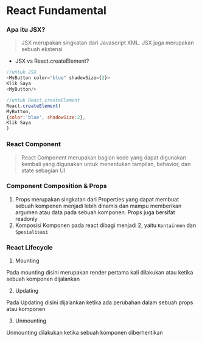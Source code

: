 # React Fundamental

### Apa itu JSX?

> JSX merupakan singkatan dari Javascript XML. JSX juga merupakan sebuah ekstensi

- JSX vs React.createElement?

```js
//untuk JSX
<MyButton color="blue" shadowSize={2}>
Klik Saya
<MyButton/>
```

```js
//untuk React.createElement
React.createElement(
MyButton,
{color:'blue', shadowSize:2},
Klik Saya
)
```

### React Component

> React Component merupakan bagian kode yang dapat digunakan kembali yang digunakan untuk menentukan tampilan, behavior, dan state sebagian UI

### Component Composition & Props

1. Props merupakan singkatan dari Properties yang dapat membuat sebuah kompenen menjadi lebih dinamis dan mampu memberikan argumen atau data pada sebuah komponen. Props juga bersifat readonly
2. Komposisi Komponen pada react dibagi menjadi 2, yaitu `Kontainmen` dan `Spesialisasi`

### React Lifecycle

1. Mounting

Pada mounting disini merupakan render pertama kali dilakukan atau ketika sebuah komponen dijalankan

2. Updating

Pada Updating disini dijalankan ketika ada perubahan dalam sebuah props atau komponen

3. Unmounting

Unmounting dilakukan ketika sebuah komponen diberhentikan
